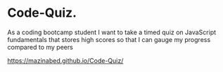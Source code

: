 # Code-Quiz.
As a coding bootcamp student
I want to take a timed quiz on JavaScript fundamentals that stores high scores
so that I can gauge my progress compared to my peers

https://mazinabed.github.io/Code-Quiz/
